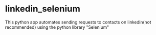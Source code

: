 # linkedin_selenium
This python app automates sending requests to contacts on linkedin(not recommended) using the python library "Selenium"
